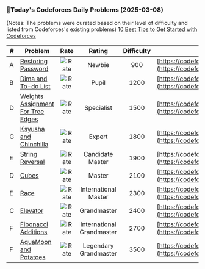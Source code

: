 ### 🌟Today's Codeforces Daily Problems (2025-03-08)
(Notes: The problems were curated based on their level of difficulty and listed from Codeforces's existing problems)
[10 Best Tips to Get Started with Codeforces](https://github.com/ika9810/Codeforces-Daily-Problems/blob/main/10%20Best%20Tips%20to%20Get%20Started%20with%20Codeforces.md)

| # | Problem | Rate| Rating | Difficulty | Contest |
|---| ----- | :--------: | :----------: | :----------: | ---------- |
|A|[Restoring Password](https://codeforces.com/contest/94/problem/A)|![Rate](https://img.shields.io/badge/Newbie-900-lightgrey)|Newbie|900|[https://codeforces.com/contest/94](https://codeforces.com/contest/94)|
|B|[Dima and To-do List](https://codeforces.com/contest/366/problem/B)|![Rate](https://img.shields.io/badge/Pupil-1200-brightgreen)|Pupil|1200|[https://codeforces.com/contest/366](https://codeforces.com/contest/366)|
|D|[Weights Assignment For Tree Edges](https://codeforces.com/contest/1611/problem/D)|![Rate](https://img.shields.io/badge/Specialist-1500-9cf)|Specialist|1500|[https://codeforces.com/contest/1611](https://codeforces.com/contest/1611)|
|G|[Ksyusha and Chinchilla](https://codeforces.com/contest/1833/problem/G)|![Rate](https://img.shields.io/badge/Expert-1800-blue)|Expert|1800|[https://codeforces.com/contest/1833](https://codeforces.com/contest/1833)|
|E|[String Reversal](https://codeforces.com/contest/1430/problem/E)|![Rate](https://img.shields.io/badge/Candidate%20Master-1900-blueviolet)|Candidate Master|1900|[https://codeforces.com/contest/1430](https://codeforces.com/contest/1430)|
|D|[Cubes](https://codeforces.com/contest/520/problem/D)|![Rate](https://img.shields.io/badge/Master-2100-orange)|Master|2100|[https://codeforces.com/contest/520](https://codeforces.com/contest/520)|
|E|[Race](https://codeforces.com/contest/43/problem/E)|![Rate](https://img.shields.io/badge/International%20Master-2300-orange)|International Master|2300|[https://codeforces.com/contest/43](https://codeforces.com/contest/43)|
|C|[Elevator](https://codeforces.com/contest/983/problem/C)|![Rate](https://img.shields.io/badge/Grandmaster-2400-red)|Grandmaster|2400|[https://codeforces.com/contest/983](https://codeforces.com/contest/983)|
|F|[Fibonacci Additions](https://codeforces.com/contest/1634/problem/F)|![Rate](https://img.shields.io/badge/International%20Grandmaster-2700-red)|International Grandmaster|2700|[https://codeforces.com/contest/1634](https://codeforces.com/contest/1634)|
|F|[AquaMoon and Potatoes](https://codeforces.com/contest/1545/problem/F)|![Rate](https://img.shields.io/badge/Legendary%20Grandmaster-3500-red)|Legendary Grandmaster|3500|[https://codeforces.com/contest/1545](https://codeforces.com/contest/1545)|
